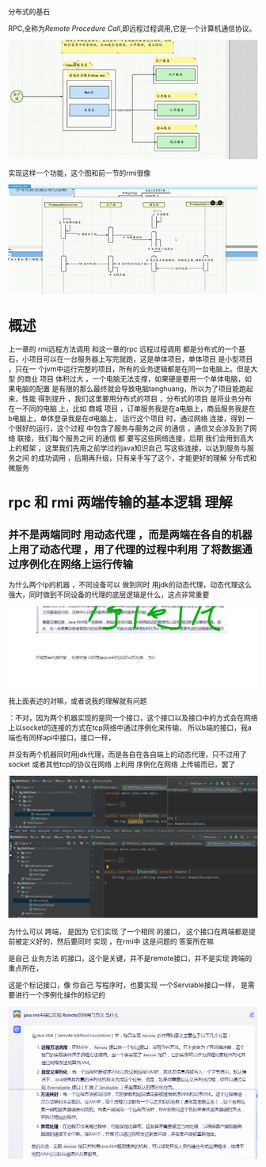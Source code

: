 分布式的基石





 RPC,全称为*Remote Procedure Call*,即远程过程调用,它是一个计算机通信协议。





![image-20240109154406432](https://raw.githubusercontent.com/Eat-garlic/picture/master/img/20240109154406.png)



实现这样一个功能，这个图和前一节的rmi很像

![image-20231019145646945](https://raw.githubusercontent.com/Eat-garlic/picture/master/img/20231019145647.png)





#  概述

上一章的 rmi远程方法调用 和这一章的rpc 远程过程调用 都是分布式的一个基石，小项目可以在一台服务器上写完就跑，这是单体项目，单体项目 是小型项目 ，只在一 个jvm中运行完整的项目，所有的业务逻辑都是在同一台电脑上。但是大型 的商业 项目 体积过大 ，一个电脑无法支撑，如果硬是要用一个单体电脑，如果电脑的配置 是有限的那么最终就会导致电脑tanghuang，所以为了项目能跑起来，性能 得到提升 ，我们这里要用分布式的项目 ，分布式的项目 是将业务分布在一不同的电脑 上，比如 商城 项目 ，订单服务我是在a电脑上，商品服务我是在b电脑上，单体登录我是在d电脑上， 运行这个项目 时，通过网络 连接，得到 一个很好的运行，这个过程 中包含了服务与服务之间 的通信 ，通信又会涉及到了网络 联接，我们每个服务之间 的通信 都 要写这些网络连接，后期 我们会用到高大上的框架 ，这里我们先用之前学过的java知识自己 写这些连接，以达到服务与服务之间 的成功调用 ，后期再升级，只有亲手写了这个，才能更好的理解 分布式和微服务







# rpc  和 rmi  两端传输的基本逻辑 理解 



## 并不是两端同时 用动态代理 ，而是两端在各自的机器上用了动态代理 ，用了代理的过程中利用 了将数据通过序例化在网络上运行传输

 为什么两个Ip的机器 ，不同设备可以 做到同时 用jdk的动态代理，动态代理这么强大，同时做到不同设备的代理的底层逻辑是什么，这点非常重要 



![](https://raw.githubusercontent.com/Eat-garlic/picture/master/img/20240112163218.png)

我上面表述的对嘛，或者说我的理解就有问题

：不对，因为两个机器实现的是同一个接口，这个接口以及接口中的方式会在网络上以socket的连接的方式在tcp网络中通过序例化来传输， 所以b端的接口，我a端也有同样api中接口，接口一样，



 并没有两个机器同时用jdk代理，而是各自在各自端上的动态代理，只不过用了socket 或者其他tcp的协议在网络 上利用 序例化在网络 上传输而已，罢了







![image-20240112164657245](https://raw.githubusercontent.com/Eat-garlic/picture/master/img/20240112164657.png)



为什么可以 跨端， 是因为 它们实现 了一个相同 的接口，  这个接口在两端都是提前被定义好的，然后要同时 实现 ，在rmi中    这是问题的 答案所在嘛



 是自己 业务方法 的接口，这个是关键，并不是remote接口，并不是实现 跨端的重点所在， 

这是个标记接口，像 你自己 写程序时，也要实现 一个Serviable接口一样， 是需要进行一个序例化操作的标记的





![image-20240112170240879](https://raw.githubusercontent.com/Eat-garlic/picture/master/img/20240112170240.png)





















































 